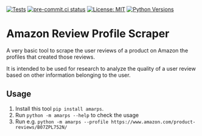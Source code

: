 [![Tests](https://github.com/joclement/amarps/workflows/Tests/badge.svg)](https://github.com/joclement/amarps/actions?workflow=Tests)
[![pre-commit.ci status](https://results.pre-commit.ci/badge/github/joclement/amarps/main.svg)](https://results.pre-commit.ci/latest/github/joclement/amarps/main)
[![License: MIT](https://img.shields.io/badge/License-MIT-yellow.svg)](https://opensource.org/licenses/MIT)
[![Python Versions](https://img.shields.io/pypi/pyversions/amarps)](https://img.shields.io/pypi/pyversions/amarps)

# Amazon Review Profile Scraper

A very basic tool to scrape the user reviews of a product on Amazon the profiles that created those reviews.

It is intended to be used for research to analyze the quality of a user review based on
other information belonging to the user.

## Usage

1. Install this tool `pip install amarps`.
2. Run `python -m amarps --help` to check the usage
3. Run e.g. `python -m amarps --profile https://www.amazon.com/product-reviews/B07ZPL752N/`
